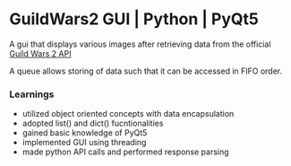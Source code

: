 # GuildWars2 GUI | Python | PyQt5

A gui that displays various images after retrieving data from the official <a href="api.guildwars2.com/v2">Guild Wars 2 API</a>

A queue allows storing of data such that it can be accessed in FIFO order.

### Learnings
- utilized object oriented concepts with data encapsulation
- adopted list() and dict() fucntionalities
- gained basic knowledge of PyQt5
- implemented GUI using threading
- made python API calls and performed response parsing